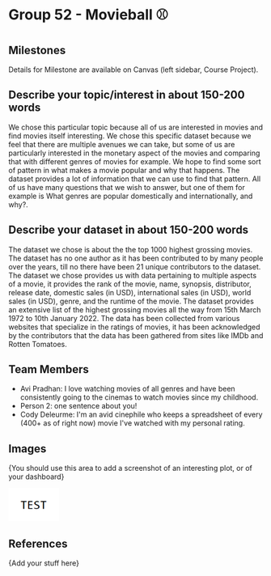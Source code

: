 # Group 52 - Movieball ⚾



## Milestones

Details for Milestone are available on Canvas (left sidebar, Course Project).

## Describe your topic/interest in about 150-200 words

We chose this particular topic because all of us are interested in movies and find movies itself interesting. We chose this specific dataset because we feel that there are multiple avenues we can take, but some of us are particularly interested in the monetary aspect of the movies and comparing that with different genres of movies for example. We hope to find some sort of pattern in what makes a movie popular and why that happens. The dataset provides a lot of information that we can use to find that pattern. All of us have many questions that we wish to answer, but one of them for example is What genres are popular domestically and internationally, and why?.

## Describe your dataset in about 150-200 words

The dataset we chose is about the the top 1000 highest grossing movies. The dataset has no one author as it has been contributed to by many people over the years, till no there have been 21 unique contributors to the dataset. The dataset we chose provides us with data pertaining to multiple aspects of a movie, it provides the rank of the movie, name, synopsis, distributor, release date, domestic sales (in USD), international sales (in USD), world sales (in USD), genre, and the runtime of the movie. The dataset provides an extensive list of the highest grossing movies all the way from 15th March 1972 to 10th January 2022. The data has been collected from various websites that specialize in the ratings of movies, it has been acknowledged by the contributors that the data has been gathered from sites like IMDb and Rotten Tomatoes. 

## Team Members

- Avi Pradhan: I love watching movies of all genres and have been consistently going to the cinemas to watch movies since my childhood.
- Person 2: one sentence about you!
- Cody Deleurme: I'm an avid cinephile who keeps a spreadsheet of every (400+ as of right now) movie I've watched with my personal rating.

## Images

{You should use this area to add a screenshot of an interesting plot, or of your dashboard}

<img src ="images/test.png" width="100px">

## References

{Add your stuff here}




